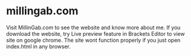 millingab.com
=============
Visit MillinGab.com to see the website and know more about me. If you download the website, try Live preview feature in Brackets Editor to view site on google chrome. The site wont function properly if you just open index.html in any browser.
